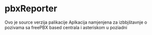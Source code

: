 # pbxReporter
Ovo je source verzija palikacije
Aplkacija namjenjena za izbbjštavnje o pozivama sa freePBX based centrala i asteriskom u poziadni
